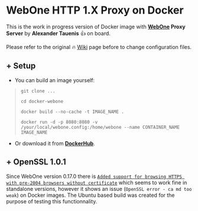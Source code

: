 # WebOne HTTP 1.X Proxy on Docker

This is the work in progress version of Docker image with **[WebOne](https://github.com/atauenis/webone) Proxy Server** by **Alexander Tauenis** 👍 on board.

Please refer to the original 🔥 [Wiki](https://github.com/atauenis/webone/wiki) page before to change configuration files.

## **+ Setup**

- You can build an image yourself:

> `git clone ...`
> 
> `cd docker-webone`
> 
> `docker build --no-cache -t IMAGE_NAME .`
> 
> `docker run -d -p 8080:8080 -v /your/local/webone.config:/home/webone --name CONTAINER_NAME IMAGE_NAME`

- Or download it from **[DockerHub](https://hub.docker.com/repository/docker/u306060/webone)**.

## **+ OpenSSL 1.0.1**

Since WebOne version 0.17.0 there is [`Added support for browsing HTTPS with pre-2004 browsers without certificate`](https://github.com/atauenis/webone/releases/tag/v0.17.0) which seems to work fine in standalone versions, however it shows an issue (`OpenSSL error - ca md too weak`) on Docker images. The Ubuntu based build was created for the purpose of testing this functionnality.
